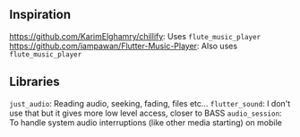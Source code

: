 ## Inspiration

https://github.com/KarimElghamry/chillify: Uses `flute_music_player`
https://github.com/iampawan/Flutter-Music-Player: Also uses `flute_music_player`

## Libraries

`just_audio`: Reading audio, seeking, fading, files etc...
`flutter_sound`: I don't use that but it gives more low level access, closer to BASS
`audio_session`: To handle system audio interruptions (like other media starting) on mobile
